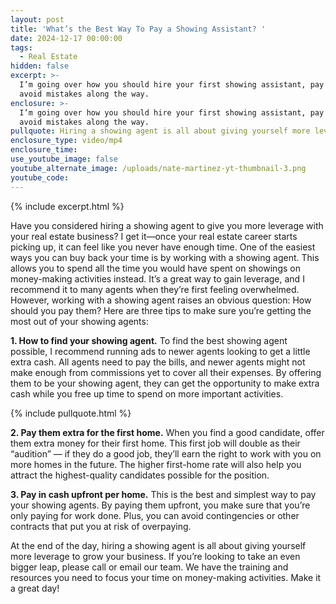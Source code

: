 ```yaml
---
layout: post
title: 'What’s the Best Way To Pay a Showing Assistant? '
date: 2024-12-17 00:00:00
tags:
  - Real Estate
hidden: false
excerpt: >-
  I’m going over how you should hire your first showing assistant, pay them, and
  avoid mistakes along the way. 
enclosure: >-
  I’m going over how you should hire your first showing assistant, pay them, and
  avoid mistakes along the way. 
pullquote: Hiring a showing agent is all about giving yourself more leverage.
enclosure_type: video/mp4
enclosure_time:
use_youtube_image: false
youtube_alternate_image: /uploads/nate-martinez-yt-thumbnail-3.png
youtube_code:
---
```

{% include excerpt.html %}

Have you considered hiring a showing agent to give you more leverage with your real estate business? I get it—once your real estate career starts picking up, it can feel like you never have enough time. One of the easiest ways you can buy back your time is by working with a showing agent. This allows you to spend all the time you would have spent on showings on money-making activities instead. It’s a great way to gain leverage, and I recommend it to many agents when they’re first feeling overwhelmed. However, working with a showing agent raises an obvious question: How should you pay them? Here are three tips to make sure you’re getting the most out of your showing agents:

**1\. How to find your showing agent.** To find the best showing agent possible, I recommend running ads to newer agents looking to get a little extra cash. All agents need to pay the bills, and newer agents might not make enough from commissions yet to cover all their expenses. By offering them to be your showing agent, they can get the opportunity to make extra cash while you free up time to spend on more important activities.

{% include pullquote.html %}

**2\. Pay them extra for the first home.** When you find a good candidate, offer them extra money for their first home. This first job will double as their “audition” — if they do a good job, they’ll earn the right to work with you on more homes in the future. The higher first-home rate will also help you attract the highest-quality candidates possible for the position.

**3\. Pay in cash upfront per home.** This is the best and simplest way to pay your showing agents. By paying them upfront, you make sure that you’re only paying for work done. Plus, you can avoid contingencies or other contracts that put you at risk of overpaying.

At the end of the day, hiring a showing agent is all about giving yourself more leverage to grow your business. If you’re looking to take an even bigger leap, please call or email our team. We have the training and resources you need to focus your time on money-making activities. Make it a great day!